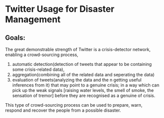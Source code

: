 # Twitter Usage for Disaster Management

## Goals:
The great demonstrable strength of Twitter is a crisis-detector network, enabling a crowd-sourcing process, 
1. automatic detection(detection of tweets that appear to be containing some crisis-related data),
2. aggregation(combining all of the related data and seperating the data)
3. evaluation of tweets(analyzing the data and the n getting useful inferences from it) that may point to a genuine crisis; in a way which can pick up the weak signals [raising water levels, the smell of smoke, the sensation of tremor] before they are recognised as a genuine of crisis.

This type of crowd-sourcing process can be used to prepare, warn, respond and recover the people from a possible disaster.
